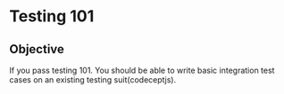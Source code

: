 # Testing 101

## Objective 
If you pass testing 101. You should be able to write basic integration test cases on an existing testing suit(codeceptjs). 


